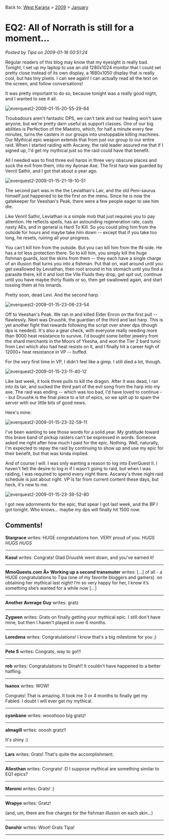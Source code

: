 Back to: [West Karana](/posts/westkarana.md) > [2009](/posts/2009/westkarana.md) > [January](./westkarana.md)
# EQ2: All of Norrath is still for a moment...

*Posted by Tipa on 2009-01-16 00:51:24*

Regular readers of this blog may know that my eyesight is really bad. Tonight, I set up my laptop to use an old 1280x1024 monitor that I could set pretty close instead of its own display, a 1680x1050 display that is really cool, but has tiny pixels. I can see again! I can actually read all the text on the screen, and follow conversations!

It was pretty important to do so, because tonight was a really good night, and I wanted to see it all.

![](../../../uploads/2009/01/everquest2-2009-01-15-20-55-29-64.jpg "everquest2-2009-01-15-20-55-29-64")

Troubadours aren't fantastic DPS, we can't tank and our healing won't save anyone, but we're pretty darn useful as support classes. One of our big abilities is Perfection of the Maestro, which, for half a minute every few minutes, turns the casters in our groups into unstoppable killing machines. Our Mythical epic weapon extends that from just our group to our entire raid. When I started raiding with Ascarey, the raid leader assured me that if I signed up, I'd get my mythical just so the raid could have that benefit.

All I needed was to find three evil harps in three very obscure places and suck the evil from them, into my Ayonae Axe. The first harp was guarded by Venril Sathir, and I got that about a year ago.

![](../../../uploads/2009/01/everquest2-2009-01-15-21-19-10-51.jpg "everquest2-2009-01-15-21-19-10-51")

The second part was in the the Leviathan's Lair, and the old Peni-saurus himself just happened to be the first on the menu. Since he is now the gatekeeper for Veeshan's Peak, there were a few people eager to see him die.

Like Venril Sathir, Leviathan is a simple mob that just requires you to pay attention. He reflects spells, has an astounding regeneration rate, casts nasty AEs, and in general is Hard To Kill. So you could pling him from the outside for hours and maybe take him down -- except that if you take too long, he resets, ruining all your progress.

You can't kill him from the outside. But you can kill him from the IN-side. He has a lot less protection there. So to kill him, you simply kill the huge fishman guards, loot the skins from them -- they each have a single charge of an illusion that turns you into a fishman. Put that on, wait around until you get swallowed by Leviathan, then root around in his stomach until you find a parasite there, kill it and loot the Vile Fluids they drop, get spit out, continue until you have maybe thirty fluids or so, then get swallowed again, and start tossing them at his innards.

Pretty soon, dead Levi. And the second harp.

![](../../../uploads/2009/01/everquest2-2009-01-15-23-06-23-54.jpg "everquest2-2009-01-15-23-06-23-54")

Off to Veeshan's Peak. We ran in and killed Elder Enron on the first pull -- flawlessly. Next was Druushk, the guardian of the third and last harp. This is yet another fight that rewards following the script over sheer dps (though dps is needed). It's also a gear check, with everyone really needing more than 9000 heat resistance to survive. I'd bought some better jewelry from the shard merchants in the Moors of Ykesha, and won the Tier 2 bard tunic from Levi which also had heat resists on it, and I finally hit a career high of 12000+ heat resistance in VP -- buffed.

For the very first time in VP, I didn't feel like a gimp. I still died a lot, though.

![](../../../uploads/2009/01/everquest2-2009-01-15-23-11-40-12.jpg "everquest2-2009-01-15-23-11-40-12")

Like last week, it took three pulls to kill the dragon. After it was dead, I ran into its lair, and sucked the third part of the evil song from the harp into my axe. The raid was ending -- which was too bad, I'd have loved to continue -- but Druushk is the final piece to a lot of epics, so we split up to spam the server with our little bits of good news.

Here's mine:

![](../../../uploads/2009/01/everquest2-2009-01-15-23-32-59-11.jpg "everquest2-2009-01-15-23-32-59-11")

I've been wanting to see those words for a solid year. My gratitude toward this brave band of pickup raiders can't be expressed in words. Someone asked me right after how much I paid for the epic. Nothing. Well, naturally, I'm expected to repay the raid by continuing to show up and use my epic for their benefit, but that was kinda implied.

And of course I will. I was only wanting a reason to log into EverQuest II. I haven't felt the desire to log in if I wasn't going to raid, but when I was raiding, I was required to spend every night there. Ascarey's three night raid schedule is just about right. VP is far from current content these days, but heck, it's new to me.

![](../../../uploads/2009/01/everquest2-2009-01-15-23-39-52-80.jpg "everquest2-2009-01-15-23-39-52-80")

I got new adornments for the epic, that spear I got last week, and the BP I got tonight. Who knows... maybe my dps will finally hit 1500 now. 

## Comments!

**Stargrace** writes: HUGE congratulations hon. VERY proud of you. *HUGS HUGS HUGS*

---

**Kasul** writes: Congrats! Glad Druushk went down, and you've earned it!

---

**MmoQuests.com Â» Working up a second transmuter** writes: [...] of all - a HUGE congratulations to Tipa (one of my favorite bloggers and gamers)  on obtaining her mythical last night! I’m so very happy for her, I know it’s something she’s wanted for a while now [...]

---

**Another Average Guy** writes: gratz

---

**Zygwen** writes: Grats on finally getting your mythical epic. I still don't have mine, but then I haven't played in over 6 months.

---

**Loredena** writes: Congratulations! I know that's a big milestone for you ;)

---

**Pete S** writes: Congrats, way to go!!!

---

**rob** writes: Congratulations to Dinah!! It couldn't have happened to a better halfling.

---

**Isanox** writes: WOW!

Congrats! That is amazing. It took me 3 or 4 months to finally get my Fabled. I doubt I will ever get my mythical.

---

**cyanbane** writes: wooohooo big gratz!

---

**almagill** writes: ooooh gratz!!

It's shiny :)

---

**Lars** writes: Grats! That's quite the accomplishment.

---

**Aliesthan** writes: Congrats! :D
I suppose mythical are something similar to EQ1 epics?

---

**Maromi** writes: Grats! :)

---

**Wrapye** writes: Gratz!

(and, um, there are five charges for the fishman illusion on each skin...)

---

**Danshir** writes: Woot! Grats Tipa!

---


